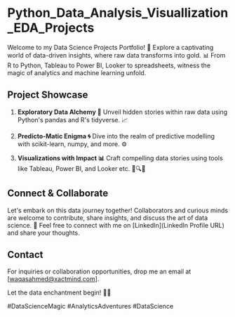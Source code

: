 # Python_Data_Analysis_Visuallization_EDA_Projects

Welcome to my Data Science Projects Portfolio! 🚀 Explore a captivating world of data-driven insights, where raw data transforms into gold. 📊 From R to Python, Tableau to Power BI, Looker to spreadsheets, witness the magic of analytics and machine learning unfold.

## Project Showcase

1. **Exploratory Data Alchemy 🧪**
   Unveil hidden stories within raw data using Python's pandas and R's tidyverse. 📈

2. **Predicto-Matic Enigma 🌀**
   Dive into the realm of predictive modelling with scikit-learn, numpy, and more. ⚙️

3. **Visualizations with Impact 📊**
   Craft compelling data stories using tools like Tableau, Power BI, and Looker etc. 📰🔍🎵

## Connect & Collaborate

Let's embark on this data journey together! Collaborators and curious minds are welcome to contribute, share insights, and discuss the art of data science. 🤝 Feel free to connect with me on [LinkedIn](LinkedIn Profile URL) and share your thoughts.

## Contact

For inquiries or collaboration opportunities, drop me an email at [waqasahmed@xactmind.com].

Let the data enchantment begin! 🎩🔮

#DataScienceMagic #AnalyticsAdventures #DataScience
